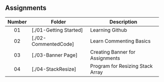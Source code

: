 ## Assignments

| Number | Folder | Description |
| :----: | ------ | ----------- |
| 01 | [./01-Getting Started] | Learning Github |
| 02 | [./02-CommentedCode] | Learn Commenting Basics |
| 03 | [./03-Banner Page] | Creating Banner for Assignments |
| 04 | [./04-StackResize] | Program for Resizing Stack Array |
